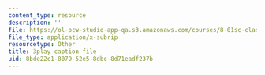 ```yaml
---
content_type: resource
description: ''
file: https://ol-ocw-studio-app-qa.s3.amazonaws.com/courses/8-01sc-classical-mechanics-fall-2016/8bde22c1807952e58dbc8d71eadf237b_IWD-Aue6aIk.vtt
file_type: application/x-subrip
resourcetype: Other
title: 3play caption file
uid: 8bde22c1-8079-52e5-8dbc-8d71eadf237b
---
```


